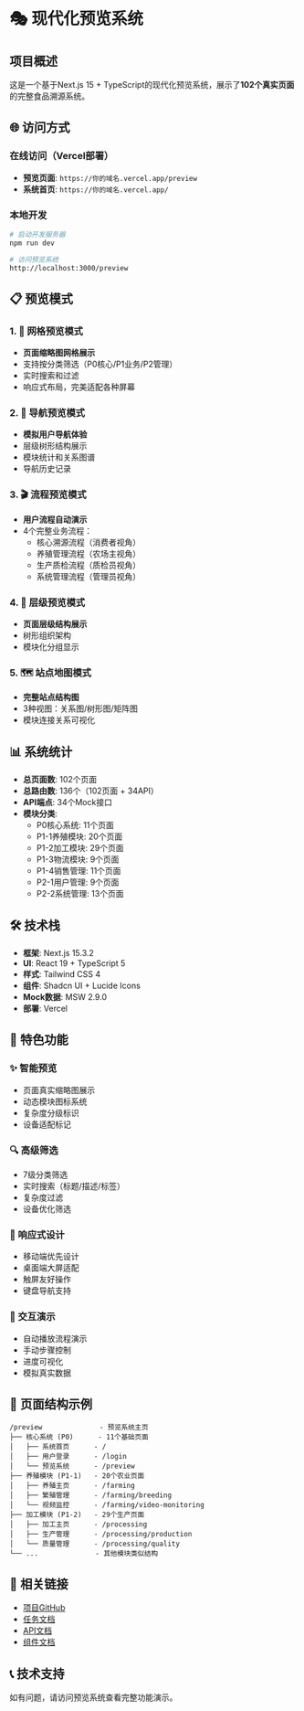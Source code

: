 # 🎭 现代化预览系统

## 项目概述

这是一个基于Next.js 15 + TypeScript的现代化预览系统，展示了**102个真实页面**的完整食品溯源系统。

## 🌐 访问方式

### 在线访问（Vercel部署）
- **预览页面**: `https://你的域名.vercel.app/preview`
- **系统首页**: `https://你的域名.vercel.app/`

### 本地开发
```bash
# 启动开发服务器
npm run dev

# 访问预览系统
http://localhost:3000/preview
```

## 📋 预览模式

### 1. 🔷 网格预览模式
- **页面缩略图网格展示**
- 支持按分类筛选（P0核心/P1业务/P2管理）
- 实时搜索和过滤
- 响应式布局，完美适配各种屏幕

### 2. 🧭 导航预览模式
- **模拟用户导航体验**
- 层级树形结构展示
- 模块统计和关系图谱
- 导航历史记录

### 3. 🎬 流程预览模式
- **用户流程自动演示**
- 4个完整业务流程：
  - 核心溯源流程（消费者视角）
  - 养殖管理流程（农场主视角）
  - 生产质检流程（质检员视角）
  - 系统管理流程（管理员视角）

### 4. 🌳 层级预览模式
- **页面层级结构展示**
- 树形组织架构
- 模块化分组显示

### 5. 🗺️ 站点地图模式
- **完整站点结构图**
- 3种视图：关系图/树形图/矩阵图
- 模块连接关系可视化

## 📊 系统统计

- **总页面数**: 102个页面
- **总路由数**: 136个（102页面 + 34API）
- **API端点**: 34个Mock接口
- **模块分类**:
  - P0核心系统: 11个页面
  - P1-1养殖模块: 20个页面
  - P1-2加工模块: 29个页面
  - P1-3物流模块: 9个页面
  - P1-4销售管理: 11个页面
  - P2-1用户管理: 9个页面
  - P2-2系统管理: 13个页面

## 🛠️ 技术栈

- **框架**: Next.js 15.3.2
- **UI**: React 19 + TypeScript 5
- **样式**: Tailwind CSS 4
- **组件**: Shadcn UI + Lucide Icons
- **Mock数据**: MSW 2.9.0
- **部署**: Vercel

## 🎯 特色功能

### ✨ 智能预览
- 页面真实缩略图展示
- 动态模块图标系统
- 复杂度分级标识
- 设备适配标记

### 🔍 高级筛选
- 7级分类筛选
- 实时搜索（标题/描述/标签）
- 复杂度过滤
- 设备优化筛选

### 📱 响应式设计
- 移动端优先设计
- 桌面端大屏适配
- 触屏友好操作
- 键盘导航支持

### 🎪 交互演示
- 自动播放流程演示
- 手动步骤控制
- 进度可视化
- 模拟真实数据

## 📁 页面结构示例

```
/preview              - 预览系统主页
├── 核心系统 (P0)      - 11个基础页面
│   ├── 系统首页      - /
│   ├── 用户登录      - /login
│   └── 预览系统      - /preview
├── 养殖模块 (P1-1)   - 20个农业页面
│   ├── 养殖主页      - /farming
│   ├── 繁殖管理      - /farming/breeding
│   └── 视频监控      - /farming/video-monitoring
├── 加工模块 (P1-2)   - 29个生产页面
│   ├── 加工主页      - /processing
│   ├── 生产管理      - /processing/production
│   └── 质量管理      - /processing/quality
└── ...              - 其他模块类似结构
```

## 🔗 相关链接

- [项目GitHub](https://github.com/你的用户名/项目名)
- [任务文档](./tasks/TASK-P3-024_现代化预览系统.md)
- [API文档](./docs/api/)
- [组件文档](./docs/components/)

## 📞 技术支持

如有问题，请访问预览系统查看完整功能演示。
